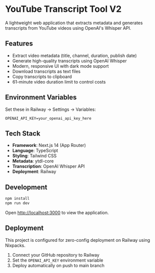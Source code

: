 # YouTube Transcript Tool V2

A lightweight web application that extracts metadata and generates transcripts from YouTube videos using OpenAI's Whisper API.

## Features

- Extract video metadata (title, channel, duration, publish date)
- Generate high-quality transcripts using OpenAI Whisper
- Modern, responsive UI with dark mode support
- Download transcripts as text files
- Copy transcripts to clipboard
- 61-minute video duration limit to control costs

## Environment Variables

Set these in Railway → Settings → Variables:

```
OPENAI_API_KEY=your_openai_api_key_here
```

## Tech Stack

- **Framework**: Next.js 14 (App Router)
- **Language**: TypeScript
- **Styling**: Tailwind CSS
- **Metadata**: ytdl-core
- **Transcription**: OpenAI Whisper API
- **Deployment**: Railway

## Development

```bash
npm install
npm run dev
```

Open [http://localhost:3000](http://localhost:3000) to view the application.

## Deployment

This project is configured for zero-config deployment on Railway using Nixpacks.

1. Connect your GitHub repository to Railway
2. Set the `OPENAI_API_KEY` environment variable
3. Deploy automatically on push to main branch
